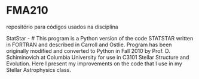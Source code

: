 # FMA210

repositório para códigos usados na disciplina

StatStar - #  This program is a Python version of the code STATSTAR written in FORTRAN and described in Carroll and Ostlie.  Program has been originally modified and converted to Python in Fall 2010 by Prof. D. Schiminovich at Columbia University for use in C3101 Stellar Structure and Evolution. Here I present my improvements on the code that I use in my Stellar Astrophysics class.

